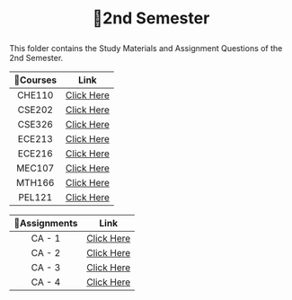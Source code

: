 # <p align="center">🔴2nd Semester</p>

This folder contains the Study Materials and Assignment Questions of the 2nd Semester.

| 📝Courses | Link |
|:---:|:---:|
|CHE110|[Click Here](https://github.com/Rakesh9100/B.Tech-Study-Materials-LPU---Batch--2020-2024/tree/main/2nd%20Semester/Courses/CHE110%20(ENVIRONMENTAL%20STUDIES))|
|CSE202|[Click Here](https://github.com/Rakesh9100/B.Tech-Study-Materials-LPU---Batch--2020-2024/tree/main/2nd%20Semester/Courses/CSE202%20(OBJECT%20ORIENTED%20PROGRAMMING))|
|CSE326|[Click Here](https://github.com/Rakesh9100/B.Tech-Study-Materials-LPU---Batch--2020-2024/tree/main/2nd%20Semester/Courses/CSE326%20(INTERNET%20PROGRAMMING%20LABORATORY))|
|ECE213|[Click Here](https://github.com/Rakesh9100/B.Tech-Study-Materials-LPU---Batch--2020-2024/tree/main/2nd%20Semester/Courses/ECE213%20(DIGITAL%20ELECTRONICS))|
|ECE216|[Click Here](https://github.com/Rakesh9100/B.Tech-Study-Materials-LPU---Batch--2020-2024/tree/main/2nd%20Semester/Courses/ECE216%20(DIGITAL%20ELECTRONICS%20LABORATORY))|
|MEC107|[Click Here](https://github.com/Rakesh9100/B.Tech-Study-Materials-LPU---Batch--2020-2024/tree/main/2nd%20Semester/Courses/MEC107%20(BASIC%20ENGINEERING%20MECHANICS))|
|MTH166|[Click Here](https://github.com/Rakesh9100/B.Tech-Study-Materials-LPU---Batch--2020-2024/tree/main/2nd%20Semester/Courses/MTH166%20(DIFFERENTIAL%20EQUATIONS%20AND%20VECTOR%20CALCULUS))|
|PEL121|[Click Here](https://github.com/Rakesh9100/B.Tech-Study-Materials-LPU---Batch--2020-2024/tree/main/2nd%20Semester/Courses/PEL121%20(%20COMMUNICATION%20SKILLS-I))|

| 📝Assignments | Link |
|:---:|:---:|
|CA - 1|[Click Here](https://github.com/Rakesh9100/B.Tech-Study-Materials-LPU---Batch--2020-2024/tree/main/2nd%20Semester/CA-1%20Assignments)|
|CA - 2|[Click Here](https://github.com/Rakesh9100/B.Tech-Study-Materials-LPU---Batch--2020-2024/tree/main/2nd%20Semester/CA-2%20Assignments)|
|CA - 3|[Click Here](https://github.com/Rakesh9100/B.Tech-Study-Materials-LPU---Batch--2020-2024/tree/main/2nd%20Semester/CA-3%20Assignments)|
|CA - 4|[Click Here](https://github.com/Rakesh9100/B.Tech-Study-Materials-LPU---Batch--2020-2024/tree/main/2nd%20Semester/CA-4%20Assignments)|
